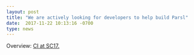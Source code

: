 ```yaml
---
layout: post
title: "We are actively looking for developers to help build Parsl"
date:  2017-11-22 10:13:16 -0700
type: news
---
```

Overview: [CI at SC17.](https://www.ci.uchicago.edu/blog/ci-sc17-arctic-award-portal-preview-smart-cities)
